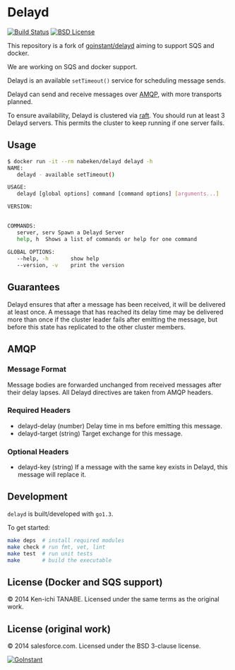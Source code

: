 # Delayd

[![Build Status](https://travis-ci.org/nabeken/delayd.svg?branch=sqs)](https://travis-ci.org/nabeken/delayd)
[![BSD License](http://img.shields.io/badge/license-BSD-blue.svg)](https://github.com/goinstant/delayd/blob/master/LICENSE)

This repository is a fork of [goinstant/delayd](https://github.com/goinstant/delayd)
aiming to support SQS and docker.

We are working on SQS and docker support.

Delayd is an available `setTimeout()` service for scheduling message sends.

Delayd can send and receive messages over [AMQP](https://www.rabbitmq.com),
with more transports planned.

To ensure availability, Delayd is clustered via
[raft](http://raftconsensus.github.io/). You should run at least 3 Delayd
servers. This permits the cluster to keep running if one server fails.

## Usage

```bash
$ docker run -it --rm nabeken/delayd delayd -h
NAME:
   delayd - available setTimeout()

USAGE:
   delayd [global options] command [command options] [arguments...]

VERSION:
   

COMMANDS:
   server, serv	Spawn a Delayd Server
   help, h	Shows a list of commands or help for one command
   
GLOBAL OPTIONS:
   --help, -h		show help
   --version, -v	print the version
```

## Guarantees

Delayd ensures that after a message has been received, it will be delivered at
least once. A message that has reached its delay time may be delivered more
than once if the cluster leader fails after emitting the message, but before
this state has replicated to the other cluster members.

## AMQP

### Message Format

Message bodies are forwarded unchanged from received messages after their delay
lapses. All Delayd directives are taken from AMQP headers.

### Required Headers

- delayd-delay (number) Delay time in ms before emitting this message.
- delayd-target (string) Target exchange for this message.

### Optional Headers

- delayd-key (string) If a message with the same key exists in Delayd,
  this message will replace it.

## Development

`delayd` is built/developed with `go1.3`.

To get started:

```bash
make deps  # install required modules
make check # run fmt, vet, lint
make test  # run unit tests
make       # build the executable
```

## License (Docker and SQS support)

&copy; 2014 Ken-ichi TANABE. Licensed under the same terms as the original work.

## License (original work)
&copy; 2014 salesforce.com. Licensed under the BSD 3-clause license.

[![GoInstant](http://goinstant.com/static/img/logo.png)](http://goinstant.com)
